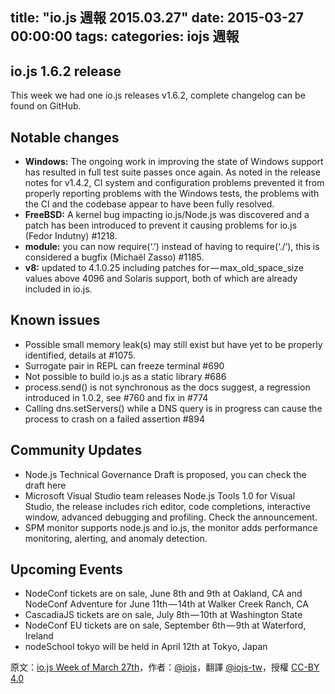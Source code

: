 title: "io.js 週報 2015.03.27"
date: 2015-03-27 00:00:00
tags:
categories: iojs 週報
---
## io.js 1.6.2 release
This week we had one io.js releases v1.6.2, complete changelog can be found on GitHub.

## Notable changes

* **Windows:** The ongoing work in improving the state of Windows support has resulted in full test suite passes once again. As noted in the release notes for v1.4.2, CI system and configuration problems prevented it from properly reporting problems with the Windows tests, the problems with the CI and the codebase appear to have been fully resolved.
* **FreeBSD:** A kernel bug impacting io.js/Node.js was discovered and a patch has been introduced to prevent it causing problems for io.js (Fedor Indutny) #1218.
* **module:** you can now require(‘.’) instead of having to require(‘./’), this is considered a bugfix (Michaël Zasso) #1185.
* **v8:** updated to 4.1.0.25 including patches for — max_old_space_size values above 4096 and Solaris support, both of which are already included in io.js.

## Known issues

* Possible small memory leak(s) may still exist but have yet to be properly identified, details at #1075.
* Surrogate pair in REPL can freeze terminal #690
* Not possible to build io.js as a static library #686
* process.send() is not synchronous as the docs suggest, a regression introduced in 1.0.2, see #760 and fix in #774
* Calling dns.setServers() while a DNS query is in progress can cause the process to crash on a failed assertion #894

## Community Updates

* Node.js Technical Governance Draft is proposed, you can check the draft here
* Microsoft Visual Studio team releases Node.js Tools 1.0 for Visual Studio, the release includes rich editor, code completions, interactive window, advanced debugging and profiling. Check the announcement.
* SPM monitor supports node.js and io.js, the monitor adds performance monitoring, alerting, and anomaly detection.

## Upcoming Events
* NodeConf tickets are on sale, June 8th and 9th at Oakland, CA and NodeConf Adventure for June 11th — 14th at Walker Creek Ranch, CA
* CascadiaJS tickets are on sale, July 8th — 10th at Washington State
* NodeConf EU tickets are on sale, September 6th — 9th at Waterford, Ireland
* nodeSchool tokyo will be held in April 12th at Tokyo, Japan

原文：[io.js Week of March 27th](https://medium.com/node-js-javascript/io-js-week-of-march-27th-9555f36bbb9a)，作者：[@iojs](https://medium.com/@iojs)，翻譯 [@iojs-tw](https://github.com/iojs/iojs-tw)，授權 [CC-BY 4.0](https://creativecommons.org/licenses/by/4.0/deed.zh_TW)
